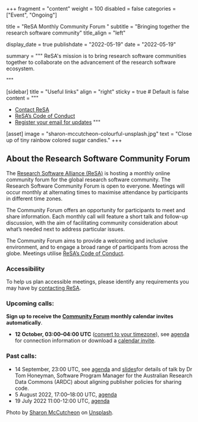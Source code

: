 +++
fragment = "content"
weight = 100
disabled = false
categories = ["Event", "Ongoing"]

title = "ReSA Monthly Community Forum "
subtitle = "Bringing together the research software community"
title_align = "left"

display_date = true
publishdate = "2022-05-19"
date = "2022-05-19"


summary = """
ReSA's mission is to bring research software communities together to collaborate on the advancement of the research software ecosystem.

"""


[sidebar]
  title = "Useful links"
  align = "right"
  sticky = true # Default is false
  content = """
  * [Contact ReSA](../../contact/)
  * [ReSA’s Code of Conduct](../../code-of-conduct/)
  * [Register your email for updates](https://landing.mailerlite.com/webforms/landing/o1n4v3)
  """

[asset]
  image = "sharon-mccutcheon-colourful-unsplash.jpg"
  text = "Close up of tiny rainbow colored sugar candies."
+++


## About the Research Software Community Forum

The [Research Software Alliance (ReSA)](https://www.researchsoft.org/) is hosting a monthly online community forum for the global research software community. The Research Software Community Forum is open to everyone. Meetings will occur monthly at alternating times to maximise attendance by participants in different time zones.

The Community Forum offers an opportunity for participants to meet and share information. Each monthly call will feature a short talk and follow-up discussion, with the aim of facilitating community consideration about what’s needed next to address particular issues.

The Community Forum aims to provide a welcoming and inclusive environment, and to engage a broad range of participants from across the globe. Meetings utilise [ReSA’s Code of Conduct](https://www.researchsoft.org/code-of-conduct/).

### Accessibility
To help us plan accessible meetings, please identify any requirements you may have by [contacting ReSA](https://www.researchsoft.org/contact/).

### Upcoming calls:

**Sign up to receive the [Community Forum](https://landing.mailerlite.com/webforms/landing/o1n4v3) monthly calendar invites automatically**.

* **12 October, 03:00–04:00 UTC** ([convert to your timezone](https://www.timeanddate.com/worldclock/fixedtime.html?msg=ReSA+Community+Forum+&iso=20221012T03&p1=1440&ah=1)), see [agenda](https://docs.google.com/document/d/10QO3F_1_rHHHrDHwXQchPaohmbJmq-uG6cmxLV4xe-U/edit) for connection information or download a [calendar invite](https://drive.google.com/file/d/1o2lkLHaA2zERIuWL5ZYevuXIr1S55P_s/view).

### Past calls:

* 14 September, 23:00 UTC, see [agenda](https://docs.google.com/document/d/18679k_7PFSQGn2amhHiy1Py4XdK4jhQXko613CBWarA/edit) and [slides](https://docs.google.com/presentation/d/1yVic0jUJjuZKGLHuWUgmDqMteVgcBg641Jm3heAPC-A/edit#slide=id.gf0a02d822b_2_48)for details of talk by Dr Tom Honeyman, Software Program Manager for the Australian Research Data Commons (ARDC) about aligning publisher policies for sharing code.
* 5 August 2022, 17:00–18:00 UTC, [agenda](https://drive.google.com/drive/folders/1MN6ahMk-gts6iYuXbct8TbgI-oeJ_Pj_)
* 19 July 2022 11:00-12:00 UTC, [agenda](https://docs.google.com/document/d/1tRaqpolrr_LOxyHjvBNUvHgze16IkQ9uUD4HuHU1gAM/edit)


Photo by <a href="https://unsplash.com/@sharonmccutcheon?utm_source=unsplash&utm_medium=referral&utm_content=creditCopyText">Sharon McCutcheon</a> on <a href="https://unsplash.com/s/photos/connected-dots?utm_source=unsplash&utm_medium=referral&utm_content=creditCopyText">Unsplash</a>.
